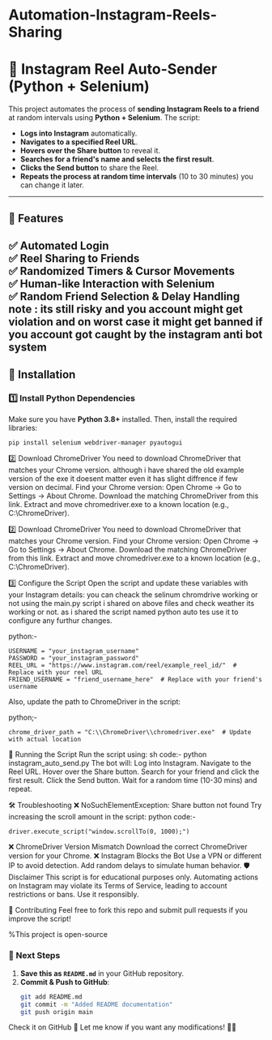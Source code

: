# Automation-Instagram-Reels-Sharing
# 📢 Instagram Reel Auto-Sender (Python + Selenium)

This project automates the process of **sending Instagram Reels to a friend** at random intervals using **Python + Selenium**. The script:
- **Logs into Instagram** automatically.
- **Navigates to a specified Reel URL**.
- **Hovers over the Share button** to reveal it.
- **Searches for a friend's name and selects the first result**.
- **Clicks the Send button** to share the Reel.
- **Repeats the process at random time intervals** (10 to 30 minutes) you can change it later.

---

## 📌 Features
✅ **Automated Login**  
✅ **Reel Sharing to Friends**  
✅ **Randomized Timers & Cursor Movements**  
✅ **Human-like Interaction with Selenium**  
✅ **Random Friend Selection & Delay Handling**  
note : its still risky and you account might get violation and on worst case it might get banned if you account got caught by the instagram anti bot system
---

## 🔧 Installation

### 1️⃣ Install Python Dependencies  
Make sure you have **Python 3.8+** installed. Then, install the required libraries:

```sh
pip install selenium webdriver-manager pyautogui
```
2️⃣ Download ChromeDriver
You need to download ChromeDriver that matches your Chrome version.
although i have shared the old example version of the exe it doesent matter even it has slight diffrence if few version on decimal.
Find your Chrome version:
Open Chrome → Go to Settings → About Chrome.
Download the matching ChromeDriver from this link.
Extract and move chromedriver.exe to a known location (e.g., C:\ChromeDriver\).


2️⃣ Download ChromeDriver
You need to download ChromeDriver that matches your Chrome version.
Find your Chrome version:
Open Chrome → Go to Settings → About Chrome.
Download the matching ChromeDriver from this link.
Extract and move chromedriver.exe to a known location (e.g., C:\ChromeDriver\).

3️⃣ Configure the Script
Open the script and update these variables with your Instagram details:
you can cheack the selinum chromdrive working or not using the main.py script i shared on above files and check weather its working or not.
as i shared the script named python auto tes use it to configure any furthur changes.

python:-
```
USERNAME = "your_instagram_username"
PASSWORD = "your_instagram_password"
REEL_URL = "https://www.instagram.com/reel/example_reel_id/"  # Replace with your reel URL
FRIEND_USERNAME = "friend_username_here"  # Replace with your friend's username
```
Also, update the path to ChromeDriver in the script:

python;-
```
chrome_driver_path = "C:\\ChromeDriver\\chromedriver.exe"  # Update with actual location
```

🚀 Running the Script
Run the script using:
sh code:-
python instagram_auto_send.py
The bot will:
Log into Instagram.
Navigate to the Reel URL.
Hover over the Share button.
Search for your friend and click the first result.
Click the Send button.
Wait for a random time (10-30 mins) and repeat.


🛠️ Troubleshooting
❌ NoSuchElementException: Share button not found
Try increasing the scroll amount in the script:
python code:-
```
driver.execute_script("window.scrollTo(0, 1000);")
```
❌ ChromeDriver Version Mismatch
Download the correct ChromeDriver version for your Chrome.
❌ Instagram Blocks the Bot
Use a VPN or different IP to avoid detection.
Add random delays to simulate human behavior.
🛡️ Disclaimer
This script is for educational purposes only. Automating actions on Instagram may violate its Terms of Service, leading to account restrictions or bans. Use it responsibly.


🌟 Contributing
Feel free to fork this repo and submit pull requests if you improve the script!

%This project is open-source

### **🚀 Next Steps**
1. **Save this as `README.md`** in your GitHub repository.
2. **Commit & Push to GitHub**:
   ```sh
   git add README.md
   git commit -m "Added README documentation"
   git push origin main
   
Check it on GitHub 🎉
Let me know if you want any modifications! 🚀😊









